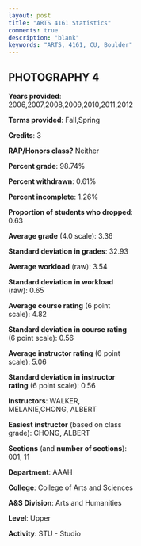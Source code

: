 ```yaml
---
layout: post
title: "ARTS 4161 Statistics"
comments: true
description: "blank"
keywords: "ARTS, 4161, CU, Boulder"
--- 
```

<head>
<script src="https://ajax.googleapis.com/ajax/libs/jquery/2.1.3/jquery.min.js"></script>
<script src="https://dl.dropboxusercontent.com/s/pc42nxpaw1ea4o9/highcharts.js?dl=0"></script>
<!-- <script src="../assets/js/highcharts.js"></script> -->
<style type="text/css">@font-face {
	font-family: "Bebas Neue";
	src: url(https://www.filehosting.org/file/details/544349/BebasNeue%20Regular.otf) format("opentype");
	}
	h1.Bebas { 
		font-family: "Bebas Neue", Verdana, Tahoma;
	}
</style>
</head>
<body>
	<div id="container" style="float: right; width: 45%; height: 88%; margin-left: 2.5%; margin-right: 2.5%;"></div>
	<script language="JavaScript">
		$(document).ready(function() {
		var chart = {type: 'column'};
		var title = {text: 'Grade Distribution'};
		var xAxis = {categories: ['A','B','C','D','F'],crosshair: true};
		var yAxis = {min: 0,title: {text: 'Percentage'}};
		var tooltip = {headerFormat: '<center><b><span style="font-size:20px">{point.key}</span></b></center>',
		               pointFormat: '<td style="padding:0"><b>{point.y:.1f}%</b></td>',
		               footerFormat: '</table>',shared: true,useHTML: true};
		var plotOptions = {column: {pointPadding: 0.0,borderWidth: 0}};  
		var credits = {enabled: false};var series= [{name: 'Percent',data: [55.77,33.33,7.05,2.56,1.28,]}];
		var json = {};
		json.chart = chart;
		json.title = title;
		json.tooltip = tooltip;
		json.xAxis = xAxis;
		json.yAxis = yAxis;  
		json.series = series;
		json.plotOptions = plotOptions;  
		json.credits = credits;
		$('#container').highcharts(json);
	});
	</script>
</body>
			   
## PHOTOGRAPHY 4

**Years provided**: 2006,2007,2008,2009,2010,2011,2012

**Terms provided**: Fall,Spring

**Credits**: 3

**RAP/Honors class?** Neither

**Percent grade**: 98.74%

**Percent withdrawn**: 0.61%

**Percent incomplete**: 1.26%

**Proportion of students who dropped**: 0.63

**Average grade** (4.0 scale): 3.36

**Standard deviation in grades**: 32.93

**Average workload** (raw): 3.54

**Standard deviation in workload** (raw): 0.65

**Average course rating** (6 point scale): 4.82

**Standard deviation in course rating** (6 point scale): 0.56

**Average instructor rating** (6 point scale): 5.06

**Standard deviation in instructor rating** (6 point scale): 0.56

**Instructors**: WALKER, MELANIE,CHONG, ALBERT

**Easiest instructor** (based on class grade): CHONG, ALBERT

**Sections** (and **number of sections**): 001, 11

**Department**: AAAH

**College**: College of Arts and Sciences

**A&S Division**: Arts and Humanities

**Level**: Upper

**Activity**: STU - Studio